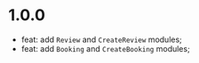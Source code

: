 # 1.0.0
- feat: add `Review` and `CreateReview` modules;
- feat: add `Booking` and `CreateBooking` modules;
